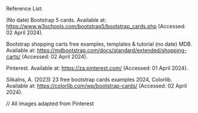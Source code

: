 Reference List:

(No date) Bootstrap 5 cards. 
Available at: https://www.w3schools.com/bootstrap5/bootstrap_cards.php (Accessed: 02 April 2024). 


Bootstrap shopping carts free examples, templates & tutorial (no date) MDB.
Available at: https://mdbootstrap.com/docs/standard/extended/shopping-carts/ (Accessed: 02 April 2024). 


Pinterest. Available at: https://za.pinterest.com/ (Accessed: 01 April 2024).


Silkalns, A. (2023) 23 free bootstrap cards examples 2024, Colorlib.
Available at:  https://colorlib.com/wp/bootstrap-cards/ (Accessed: 02 April 2024). 

// All images adapted from Pinterest 
